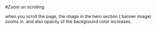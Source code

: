#Zoom on scrolling 

when you scroll the page, the image in the hero section ( banner image) zooms in. and also opacity of the background color increases. 
